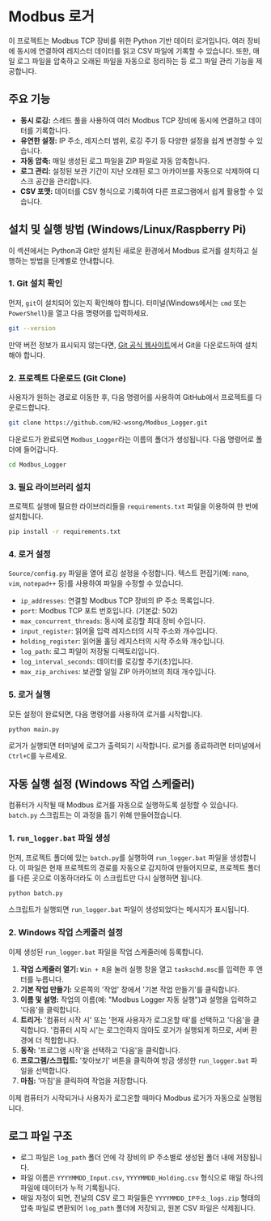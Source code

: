 # Modbus 로거

이 프로젝트는 Modbus TCP 장비를 위한 Python 기반 데이터 로거입니다. 여러 장비에 동시에 연결하여 레지스터 데이터를 읽고 CSV 파일에 기록할 수 있습니다. 또한, 매일 로그 파일을 압축하고 오래된 파일을 자동으로 정리하는 등 로그 파일 관리 기능을 제공합니다.

## 주요 기능

- **동시 로깅:** 스레드 풀을 사용하여 여러 Modbus TCP 장비에 동시에 연결하고 데이터를 기록합니다.
- **유연한 설정:** IP 주소, 레지스터 범위, 로깅 주기 등 다양한 설정을 쉽게 변경할 수 있습니다.
- **자동 압축:** 매일 생성된 로그 파일을 ZIP 파일로 자동 압축합니다.
- **로그 관리:** 설정된 보관 기간이 지난 오래된 로그 아카이브를 자동으로 삭제하여 디스크 공간을 관리합니다.
- **CSV 포맷:** 데이터를 CSV 형식으로 기록하여 다른 프로그램에서 쉽게 활용할 수 있습니다.

## 설치 및 실행 방법 (Windows/Linux/Raspberry Pi)

이 섹션에서는 Python과 Git만 설치된 새로운 환경에서 Modbus 로거를 설치하고 실행하는 방법을 단계별로 안내합니다.

### 1. Git 설치 확인

먼저, `git`이 설치되어 있는지 확인해야 합니다. 터미널(Windows에서는 `cmd` 또는 `PowerShell`)을 열고 다음 명령어를 입력하세요.

```bash
git --version
```

만약 버전 정보가 표시되지 않는다면, [Git 공식 웹사이트](https://git-scm.com/downloads)에서 Git을 다운로드하여 설치해야 합니다.

### 2. 프로젝트 다운로드 (Git Clone)

사용자가 원하는 경로로 이동한 후, 다음 명령어를 사용하여 GitHub에서 프로젝트를 다운로드합니다.

```bash
git clone https://github.com/H2-wsong/Modbus_Logger.git
```

다운로드가 완료되면 `Modbus_Logger`라는 이름의 폴더가 생성됩니다. 다음 명령어로 폴더에 들어갑니다.

```bash
cd Modbus_Logger
```

### 3. 필요 라이브러리 설치

프로젝트 실행에 필요한 라이브러리들을 `requirements.txt` 파일을 이용하여 한 번에 설치합니다.

```bash
pip install -r requirements.txt
```

### 4. 로거 설정

`Source/config.py` 파일을 열어 로깅 설정을 수정합니다. 텍스트 편집기(예: `nano`, `vim`, `notepad++` 등)를 사용하여 파일을 수정할 수 있습니다.

- `ip_addresses`: 연결할 Modbus TCP 장비의 IP 주소 목록입니다.
- `port`: Modbus TCP 포트 번호입니다. (기본값: 502)
- `max_concurrent_threads`: 동시에 로깅할 최대 장비 수입니다.
- `input_register`: 읽어올 입력 레지스터의 시작 주소와 개수입니다.
- `holding_register`: 읽어올 홀딩 레지스터의 시작 주소와 개수입니다.
- `log_path`: 로그 파일이 저장될 디렉토리입니다.
- `log_interval_seconds`: 데이터를 로깅할 주기(초)입니다.
- `max_zip_archives`: 보관할 일일 ZIP 아카이브의 최대 개수입니다.

### 5. 로거 실행

모든 설정이 완료되면, 다음 명령어를 사용하여 로거를 시작합니다.

```bash
python main.py
```

로거가 실행되면 터미널에 로그가 출력되기 시작합니다. 로거를 종료하려면 터미널에서 `Ctrl+C`를 누르세요.

## 자동 실행 설정 (Windows 작업 스케줄러)

컴퓨터가 시작될 때 Modbus 로거를 자동으로 실행하도록 설정할 수 있습니다. `batch.py` 스크립트는 이 과정을 돕기 위해 만들어졌습니다.

### 1. `run_logger.bat` 파일 생성

먼저, 프로젝트 폴더에 있는 `batch.py`를 실행하여 `run_logger.bat` 파일을 생성합니다. 이 파일은 현재 프로젝트의 경로를 자동으로 감지하여 만들어지므로, 프로젝트 폴더를 다른 곳으로 이동하더라도 이 스크립트만 다시 실행하면 됩니다.

```bash
python batch.py
```

스크립트가 실행되면 `run_logger.bat` 파일이 생성되었다는 메시지가 표시됩니다.

### 2. Windows 작업 스케줄러 설정

이제 생성된 `run_logger.bat` 파일을 작업 스케줄러에 등록합니다.

1.  **작업 스케줄러 열기:** `Win + R`을 눌러 실행 창을 열고 `taskschd.msc`를 입력한 후 엔터를 누릅니다.
2.  **기본 작업 만들기:** 오른쪽의 '작업' 창에서 '기본 작업 만들기'를 클릭합니다.
3.  **이름 및 설명:** 작업의 이름(예: "Modbus Logger 자동 실행")과 설명을 입력하고 '다음'을 클릭합니다.
4.  **트리거:** '컴퓨터 시작 시' 또는 '현재 사용자가 로그온할 때'를 선택하고 '다음'을 클릭합니다. '컴퓨터 시작 시'는 로그인하지 않아도 로거가 실행되게 하므로, 서버 환경에 더 적합합니다.
5.  **동작:** '프로그램 시작'을 선택하고 '다음'을 클릭합니다.
6.  **프로그램/스크립트:** '찾아보기' 버튼을 클릭하여 방금 생성한 `run_logger.bat` 파일을 선택합니다.
7.  **마침:** '마침'을 클릭하여 작업을 저장합니다.

이제 컴퓨터가 시작되거나 사용자가 로그온할 때마다 Modbus 로거가 자동으로 실행됩니다.

## 로그 파일 구조

- 로그 파일은 `log_path` 폴더 안에 각 장비의 IP 주소별로 생성된 폴더 내에 저장됩니다.
- 파일 이름은 `YYYYMMDD_Input.csv`, `YYYYMMDD_Holding.csv` 형식으로 매일 하나의 파일에 데이터가 누적 기록됩니다.
- 매일 자정이 되면, 전날의 CSV 로그 파일들은 `YYYYMMDD_IP주소_logs.zip` 형태의 압축 파일로 변환되어 `log_path` 폴더에 저장되고, 원본 CSV 파일은 삭제됩니다.
